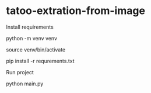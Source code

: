 # tatoo-extration-from-image

Install requirements

python -m venv venv

source venv/bin/activate

pip install -r requrements.txt

Run project

python main.py

